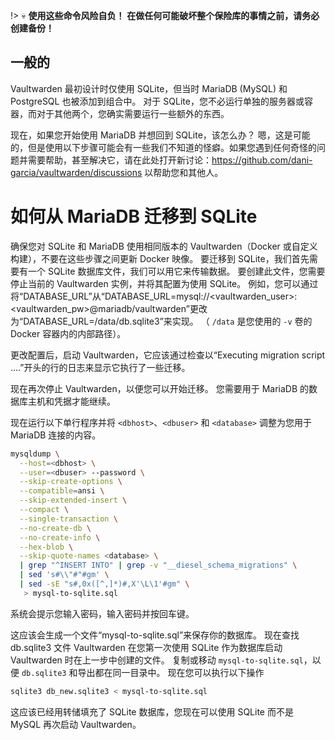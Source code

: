 !>  :skull:
    **使用这些命令风险自负！**
    **在做任何可能破坏整个保险库的事情之前，请务必创建备份！**

## 一般的
Vaultwarden 最初设计时仅使用 SQLite，但当时 MariaDB (MySQL) 和 PostgreSQL 也被添加到组合中。
对于 SQLite，您不必运行单独的服务器或容器，而对于其他两个，您确实需要运行一些额外的东西。

现在，如果您开始使用 MariaDB 并想回到 SQLite，该怎么办？
嗯，这是可能的，但是使用以下步骤可能会有一些我们不知道的怪癖。如果您遇到任何奇怪的问题并需要帮助，甚至解决它，请在此处打开新讨论：https://github.com/dani-garcia/vaultwarden/discussions 以帮助您和其他人。

# 如何从 MariaDB 迁移到 SQLite

确保您对 SQLite 和 MariaDB 使用相同版本的 Vaultwarden（Docker 或自定义构建），不要在这些步骤之间更新 Docker 映像。
要迁移到 SQLite，我们首先需要有一个 SQLite 数据库文件，我们可以用它来传输数据。
要创建此文件，您需要停止当前的 Vaultwarden 实例，并将其配置为使用 SQLite。
例如，您可以通过将“DATABASE_URL”从“DATABASE_URL=mysql://<vaultwarden_user>:<vaultwarden_pw>@mariadb/vaultwarden”更改为“DATABASE_URL=/data/db.sqlite3”来实现。 （ `/data` 是您使用的 `-v` 卷的 Docker 容器内的内部路径）。

更改配置后，启动 Vaultwarden，它应该通过检查以“Executing migration script ....”开头的行的日志来显示它执行了一些迁移。

现在再次停止 Vaultwarden，以便您可以开始迁移。
您需要用于 MariaDB 的数据库主机和凭据才能继续。

现在运行以下单行程序并将 `<dbhost>`、`<dbuser>` 和 `<database>` 调整为您用于 MariaDB 连接的内容。

```bash
mysqldump \
  --host=<dbhost> \
  --user=<dbuser> --password \
  --skip-create-options \
  --compatible=ansi \
  --skip-extended-insert \
  --compact \
  --single-transaction \
  --no-create-db \
  --no-create-info \
  --hex-blob \
  --skip-quote-names <database> \
  | grep "^INSERT INTO" | grep -v "__diesel_schema_migrations" \
  | sed 's#\\"#"#gm' \
  | sed -sE "s#,0x([^,]*)#,X'\L\1'#gm" \
   > mysql-to-sqlite.sql
```

系统会提示您输入密码，输入密码并按回车键。

这应该会生成一个文件“mysql-to-sqlite.sql”来保存你的数据库。
现在查找 db.sqlite3 文件 Vaultwarden 在您第一次使用 SQLite 作为数据库启动 Vaultwarden 时在上一步中创建的文件。
复制或移动 `mysql-to-sqlite.sql`，以便 `db.sqlite3` 和导出都在同一目录中。
现在您可以执行以下操作

```bash
sqlite3 db_new.sqlite3 < mysql-to-sqlite.sql
```

这应该已经用转储填充了 SQLite 数据库，您现在可以使用 SQLite 而不是 MySQL 再次启动 Vaultwarden。
